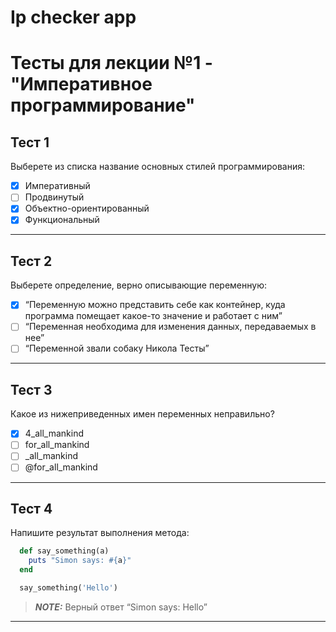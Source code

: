 # Ip checker app

# Тесты для лекции №1 - "Императивное программирование"

## Тест 1
Выберете из списка название основных стилей программирования:

- [x] Императивный
- [ ] Продвинутый
- [x] Объектно-ориентированный
- [x] Функциональный
---


## Тест 2
Выберете определение, верно описывающие переменную:

- [x] “Переменную можно представить себе как контейнер, куда программа помещает какое-то значение и работает с ним”
- [ ] “Переменная необходима для изменения данных, передаваемых в нее”
- [ ] “Переменной звали собаку Никола Тесты”
---


## Тест 3
Какое из нижеприведенных имен переменных неправильно?

- [x] 4_all_mankind
- [ ] for_all_mankind
- [ ] _all_mankind
- [ ] @for_all_mankind
---


## Тест 4
Напишите результат выполнения метода:

```ruby
  def say_something(a)
    puts "Simon says: #{a}"
  end

  say_something('Hello')
```
> **_NOTE:_** Верный ответ “Simon says: Hello”
---
